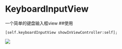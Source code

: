 # KeyboardInputView
一个简单的键盘输入框view
##使用
```
[self.keyboardInputView showInViewController:self];
```
![](/Users/meng/Desktop/keyboardInputView.png) 